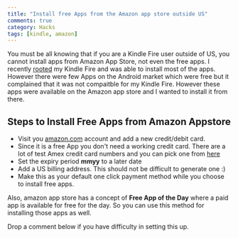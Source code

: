 ```yaml
---
title: "Install free Apps from the Amazon app store outside US"
comments: true
category: Hacks
tags: [kindle, amazon]
---
```

You must be all knowing that if you are a Kindle Fire user outside of US, you cannot install apps from Amazon App Store, not even the free apps. I recently [rooted](http://pradeepnayak.in/Hacks/2012/03/03/Root-Kindle-Fire-mac/) my Kindle Fire and was able to install most of the apps. However there were few Apps on the Android market which were free but it complained that it was not compaitble for my Kindle Fire. However these apps were available on the Amazon app store and I wanted to install it from there.

## Steps to Install Free Apps from Amazon Appstore

* Visit you [amazon.com](http://amazon.com) account and add a new credit/debit card.
* Since it is a free App you don't need a working credit card. There are a lot of test Amex credit card numbers and you can pick one from [here](http://www.paypalobjects.com/en_US/vhelp/paypalmanager_help/credit_card_numbers.htm) 
* Set the expiry period **mmyy** to a later date
* Add a US billing address. This should not be difficult to generate one :)
* Make this as your default one click payment method while you choose to install free apps.

Also, amazon app store has a concept of **Free App of the Day** where a paid app is available for free for the day. So you can use this method for installing those apps as well.

Drop a comment below if you have difficulty in setting this up. 
